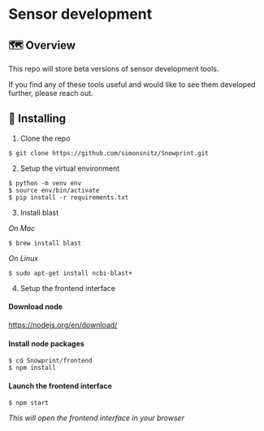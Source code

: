 # Sensor development


## 🗺️ Overview

This repo will store beta versions of sensor development tools.

If you find any of these tools useful and would like to see them developed further, please reach out.



## 🔧 Installing

1. Clone the repo
```console
$ git clone https://github.com/simonsnitz/Snowprint.git
```

2. Setup the virtual environment
```console
$ python -m venv env
$ source env/bin/activate
$ pip install -r requirements.txt
```

3. Install blast

*On Mac*
```console
$ brew install blast
```
*On Linux*
```console
$ sudo apt-get install ncbi-blast+
```

4. Setup the frontend interface
#### Download node
https://nodejs.org/en/download/

#### Install node packages
```console
$ cd Snowprint/frontend
$ npm install
```
#### Launch the frontend interface
```console
$ npm start
```
*This will open the frontend interface in your browser*



